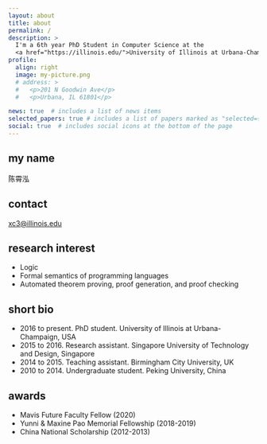 ```yaml
---
layout: about
title: about
permalink: /
description: >
  I'm a 6th year PhD Student in Computer Science at the
  <a href="https://illinois.edu/">University of Illinois at Urbana-Champaign</a>. 
profile:
  align: right
  image: my-picture.png
  # address: >
  #   <p>201 N Goodwin Ave</p>
  #   <p>Urbana, IL 61801</p>

news: true  # includes a list of news items
selected_papers: true # includes a list of papers marked as "selected={true}"
social: true  # includes social icons at the bottom of the page
---
```


## my name
陈霄泓

## contact
xc3@illinois.edu

## research interest
* Logic
* Formal semantics of programming languages
* Automated theorem proving, proof generation, and proof checking

## short bio
* 2016 to present. 
  PhD student. University of Illinois at Urbana-Champaign, USA
* 2015 to 2016. 
  Research assistant. Singapore University of Technology and Design, Singapore
* 2014 to 2015. Teaching assistant. Birmingham City University, UK
* 2010 to 2014. Undergraduate student. Peking University, China
 
## awards
* Mavis Future Faculty Fellow (2020)
* Yunni & Maxine Pao Memorial Fellowship (2018-2019)
* China National Scholarship (2012-2013)